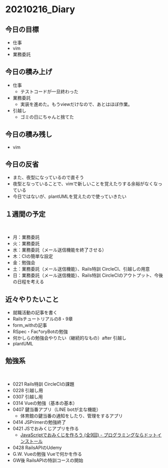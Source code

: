 # 20210216_Diary

## 今日の目標

- 仕事
- vim
- 業務委託

## 今日の積み上げ

- 仕事
  - テストコードが一旦終わった
- 業務委託
  - 実装を進めた。もうviewだけなので、あとはほぼ作業。
- 引越し
  - ゴミの日にちゃんと捨てた

## 今日の積み残し

- vim

## 今日の反省

- また、夜型になっているので直そう
- 夜型となっていることで、vimで新しいことを覚えたりする余裕がなくなっている
- 今日ではないが、plantUMLを覚えたので使っていきたい

## １週間の予定
​
- 月：業務委託
- 火：業務委託
- 水：業務委託（メール送信機能を終了させる）
- 木：CIの簡単な設定
- 金：勉強会
- 土：業務委託（メール送信機能）、Rails特訓 CircleCI、引越しの用意
- 日：業務委託（メール送信機能）、Rails特訓 CircleCIのアウトプット、今後の日程を考える

## 近々やりたいこと

- 就職活動の記事を書く
- Railsチュートリアルの8・9章
- form_withの記事
- RSpec・Fac†oryBotの勉強
- 何かしらの勉強会やりたい（継続的なもの）after 引越し
- plantUML
## 勉強系
​
- 0221 Rails特訓 CircleCIの課題
- 0228 引越し用
- 0307 引越し用
- 0314 Vueの勉強（基本の基本）
- 0407 鍵当番アプリ（LINE botが主な機能）
  - 体育館の鍵当番の通知をしたり、管理をするアプリ
- 0414 JSPrimerの勉強終了
- 0421 JSでおみくじアプリを作る
  - [JavaScriptでおみくじを作ろう \(全9回\) \- プログラミングならドットインストール](https://dotinstall.com/lessons/omikuji_js_v5)
- 0428 RailsAPIのUdemy
- G.W. Vueの勉強 Vueで何かを作る
- GW後 RailsAPIの特訓コースの開始
